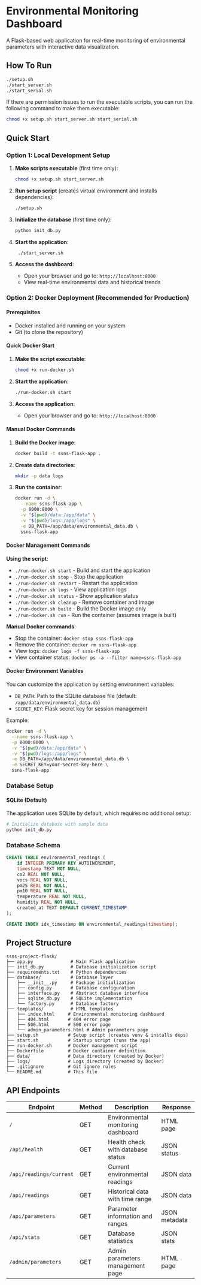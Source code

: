 # Environmental Monitoring Dashboard

A Flask-based web application for real-time monitoring of environmental parameters with interactive data visualization.

## How To Run

```bash
./setup.sh
./start_server.sh
./start_serial.sh
```

If there are permission issues to run the executable scripts, you can run the following command to make them executable:

```bash
chmod +x setup.sh start_server.sh start_serial.sh
```


## Quick Start

### Option 1: Local Development Setup

1. **Make scripts executable** (first time only):
   ```bash
   chmod +x setup.sh start_server.sh
   ```

2. **Run setup script** (creates virtual environment and installs dependencies):
   ```bash
   ./setup.sh
   ```

3. **Initialize the database** (first time only):
   ```bash
   python init_db.py
   ```

4. **Start the application**:
   ```bash
    ./start_server.sh
   ```

5. **Access the dashboard**:
   - Open your browser and go to: `http://localhost:8000`
   - View real-time environmental data and historical trends

### Option 2: Docker Deployment (Recommended for Production)

#### Prerequisites
- Docker installed and running on your system
- Git (to clone the repository)

#### Quick Docker Start

1. **Make the script executable**:
   ```bash
   chmod +x run-docker.sh
   ```

2. **Start the application**:
   ```bash
   ./run-docker.sh start
   ```

3. **Access the application**:
   - Open your browser and go to: `http://localhost:8000`

#### Manual Docker Commands

1. **Build the Docker image**:
   ```bash
   docker build -t ssns-flask-app .
   ```

2. **Create data directories**:
   ```bash
   mkdir -p data logs
   ```

3. **Run the container**:
   ```bash
   docker run -d \
     --name ssns-flask-app \
     -p 8000:8000 \
     -v "$(pwd)/data:/app/data" \
     -v "$(pwd)/logs:/app/logs" \
     -e DB_PATH=/app/data/environmental_data.db \
     ssns-flask-app
   ```

#### Docker Management Commands

**Using the script**:
- `./run-docker.sh start` - Build and start the application
- `./run-docker.sh stop` - Stop the application
- `./run-docker.sh restart` - Restart the application
- `./run-docker.sh logs` - View application logs
- `./run-docker.sh status` - Show application status
- `./run-docker.sh cleanup` - Remove container and image
- `./run-docker.sh build` - Build the Docker image only
- `./run-docker.sh run` - Run the container (assumes image is built)

**Manual Docker commands**:
- Stop the container: `docker stop ssns-flask-app`
- Remove the container: `docker rm ssns-flask-app`
- View logs: `docker logs -f ssns-flask-app`
- View container status: `docker ps -a --filter name=ssns-flask-app`

#### Docker Environment Variables

You can customize the application by setting environment variables:

- `DB_PATH`: Path to the SQLite database file (default: `/app/data/environmental_data.db`)
- `SECRET_KEY`: Flask secret key for session management

Example:
```bash
docker run -d \
  --name ssns-flask-app \
  -p 8000:8000 \
  -v "$(pwd)/data:/app/data" \
  -v "$(pwd)/logs:/app/logs" \
  -e DB_PATH=/app/data/environmental_data.db \
  -e SECRET_KEY=your-secret-key-here \
  ssns-flask-app
```


### Database Setup

#### SQLite (Default)
The application uses SQLite by default, which requires no additional setup:

```bash
# Initialize database with sample data
python init_db.py
```


### Database Schema

```sql
CREATE TABLE environmental_readings (
    id INTEGER PRIMARY KEY AUTOINCREMENT,
    timestamp TEXT NOT NULL,
    co2 REAL NOT NULL,
    vocs REAL NOT NULL,
    pm25 REAL NOT NULL,
    pm10 REAL NOT NULL,
    temperature REAL NOT NULL,
    humidity REAL NOT NULL,
    created_at TEXT DEFAULT CURRENT_TIMESTAMP
);

CREATE INDEX idx_timestamp ON environmental_readings(timestamp);
```

## Project Structure

```
ssns-project-flask/
├── app.py              # Main Flask application
├── init_db.py          # Database initialization script
├── requirements.txt    # Python dependencies
├── database/           # Database layer
│   ├── __init__.py     # Package initialization
│   ├── config.py       # Database configuration
│   ├── interface.py    # Abstract database interface
│   ├── sqlite_db.py    # SQLite implementation
│   └── factory.py      # Database factory
├── templates/          # HTML templates
│   ├── index.html     # Environmental monitoring dashboard
│   ├── 404.html       # 404 error page
│   ├── 500.html       # 500 error page
│   └── admin_parameters.html # Admin parameters page
├── setup.sh           # Setup script (creates venv & installs deps)
├── start.sh           # Startup script (runs the app)
├── run-docker.sh      # Docker management script
├── Dockerfile         # Docker container definition
├── data/              # Data directory (created by Docker)
├── logs/              # Logs directory (created by Docker)
├── .gitignore         # Git ignore rules
└── README.md          # This file
```

## API Endpoints

| Endpoint | Method | Description | Response |
|----------|--------|-------------|----------|
| `/` | GET | Environmental monitoring dashboard | HTML page |
| `/api/health` | GET | Health check with database status | JSON status |
| `/api/readings/current` | GET | Current environmental readings | JSON data |
| `/api/readings` | GET | Historical data with time range | JSON data |
| `/api/parameters` | GET | Parameter information and ranges | JSON metadata |
| `/api/stats` | GET | Database statistics | JSON stats |
| `/admin/parameters` | GET | Admin parameters management page | HTML page |
